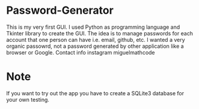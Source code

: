 # Password-Generator
This is my very first GUI. I used Python as programming language and Tkinter library to create the GUI. The idea is to manage passwords for each account that one person can have i.e. email, github, etc. I wanted a very organic passowrd, not a password generated by other application like a browser or Google. Contact info instagram miguelmathcode


# Note 
If you want to try out the app you have to create a SQLite3 database for your own testing.
